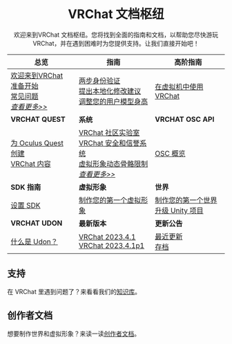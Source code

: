 <center>

# VRChat 文档枢纽

欢迎来到VRChat 文档枢纽。您将找到全面的指南和文档，以帮助您尽快游玩 VRChat，并在遇到困难时为您提供支持。让我们直接开始吧！

</center>

**总览** | **指南** | **高阶指南**
-- | -- | --
[欢迎来到VRChat](./OVERVIEW/welcome-to-vrchat.md)<br>[准备开始](./OVERVIEW/getting-started.md)<br>[常见问题](./OVERVIEW/frequently-asked-questions.md)<br>[*查看更多>>*](./OVERVIEW/welcome-to-vrchat.md) | [两步身份验证](./GUIDES/setup-2fa.md)<br>[提出本地化修改建议](./GUIDES/suggesting-localization-changes.md)<br>[调整您的用户模型身高](./GUIDES/adjusting-your-avatars-height.md) | [在虚拟机中使用 VRChat](./ADVANCED-GUIDES/using-vrchat-in-a-virtual-machine.md)
**VRCHAT QUEST** | **系统** | **VRCHAT OSC API**
[为 Oculus Quest 创建<br>VRChat 内容](../creators.vrchat.com/platforms/android/android.md) | [VRChat 社区实验室](./SYSTEM/vrchat-community-labs.md)<br>[VRChat 安全和信誉系统](./SYSTEM/vrchat-safety-and-trust-system.md)<br>[虚拟形象动态骨骼限制](./SYSTEM/avatar-dynamic-bone-limits.md)<br>[*查看更多>>*](./SYSTEM/vrchat-community-labs.md) | [OSC 概览](./VRCHAT-OSC-API/osc-overview/osc-overview.md)
**SDK 指南** | **虚拟形象** | **世界**
[设置 SDK](../creators.vrchat.com/sdk/sdk.md) | [制作您的第一个虚拟形象](../creators.vrchat.com/avatars/creating-your-first-avatar.md) | [制作您的第一个世界](../creators.vrchat.com/worlds/creating-your-first-world.md)<br>[升级 Unity 项目](./WORLDS/upgrading-unity-projects/upgrading-unity-projects.md)
**VRCHAT UDON** | **最新版本** | **更新公告**
[什么是 Udon？](../creators.vrchat.com/worlds/udon/udon.md) | [VRChat 2023.4.1](./LATEST-RELEASE/latest-release.md)<br>[VRChat 2023.4.1p1](./LATEST-RELEASE/vrchat-202341p1.md) | [最近更新]()<br>[存档]()

## 支持

在 VRChat 里遇到问题了？来看看我们的[知识库](http://help.vrchat.com/)。

## 创作者文档

想要制作世界和虚拟形象？来读一读[创作者文档](https://creators.vrchat.com/)。